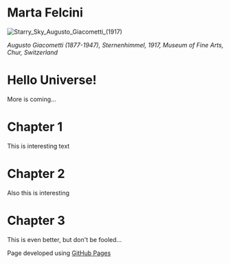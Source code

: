 # Marta Felcini
![Starry_Sky_Augusto_Giacometti_(1917)](https://user-images.githubusercontent.com/39876967/188236115-a7769732-4f78-44a9-95d0-adeeb070aa02.jpg)

*Augusto Giacometti (1877-1947), Sternenhimmel, 1917, Museum of Fine Arts, Chur, Switzerland​​*

# Hello Universe!
More is coming...
# Chapter 1
This is interesting text
# Chapter 2
Also this is interesting
# Chapter 3
This is even better, but don't be fooled...


Page developed using <a href="https://docs.github.com/en/pages/getting-started-with-github-pages/about-github-pages">GitHub Pages</a>
